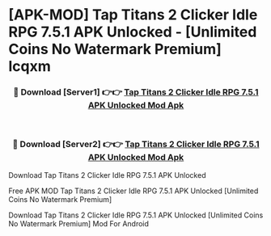 # [APK-MOD] Tap Titans 2  Clicker Idle RPG 7.5.1 APK Unlocked - [Unlimited Coins No Watermark Premium] lcqxm



<div align="center">
<h3>🔴 Download [Server1] 👉👉 <a href="https://momento.my/?title=Tap_Titans_2__Clicker_Idle_RPG_7.5.1_APK_Unlocked">Tap Titans 2  Clicker Idle RPG 7.5.1 APK Unlocked Mod Apk</a></h3><br>

<h3>🔴 Download [Server2] 👉👉 <a href="https://momento.my/?title=Tap_Titans_2__Clicker_Idle_RPG_7.5.1_APK_Unlocked">Tap Titans 2  Clicker Idle RPG 7.5.1 APK Unlocked Mod Apk</a></h3>
</div>



Download Tap Titans 2  Clicker Idle RPG 7.5.1 APK Unlocked 

Free APK MOD Tap Titans 2  Clicker Idle RPG 7.5.1 APK Unlocked [Unlimited Coins No Watermark Premium]

Download Tap Titans 2  Clicker Idle RPG 7.5.1 APK Unlocked [Unlimited Coins No Watermark Premium] Mod For Android
